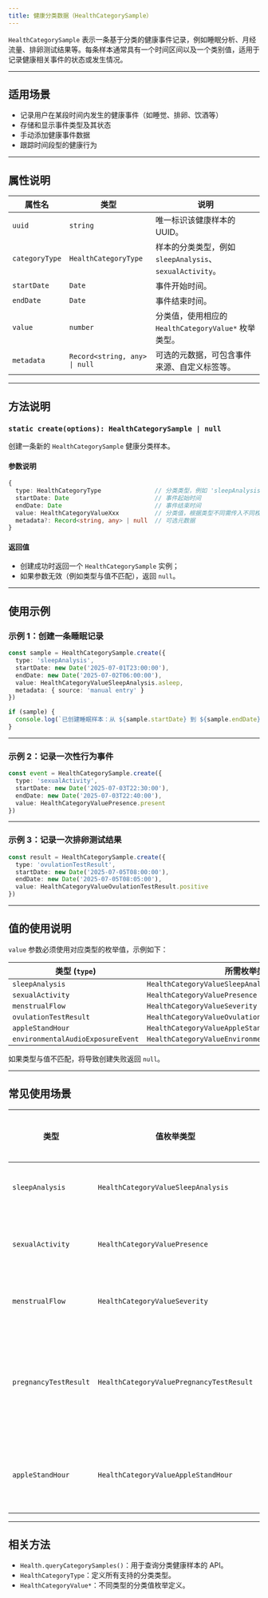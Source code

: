 ```yaml
---
title: 健康分类数据（HealthCategorySample）
---
```

`HealthCategorySample` 表示一条基于分类的健康事件记录，例如睡眠分析、月经流量、排卵测试结果等。每条样本通常具有一个时间区间以及一个类别值，适用于记录健康相关事件的状态或发生情况。

---

## 适用场景

* 记录用户在某段时间内发生的健康事件（如睡觉、排卵、饮酒等）
* 存储和显示事件类型及其状态
* 手动添加健康事件数据
* 跟踪时间段型的健康行为

---

## 属性说明

| 属性名            | 类型                            | 说明                                           |
| -------------- | ----------------------------- | -------------------------------------------- |
| `uuid`         | `string`                      | 唯一标识该健康样本的 UUID。                             |
| `categoryType` | `HealthCategoryType`          | 样本的分类类型，例如 `sleepAnalysis`、`sexualActivity`。 |
| `startDate`    | `Date`                        | 事件开始时间。                                      |
| `endDate`      | `Date`                        | 事件结束时间。                                      |
| `value`        | `number`                      | 分类值，使用相应的 `HealthCategoryValue*` 枚举类型。       |
| `metadata`     | `Record<string, any> \| null` | 可选的元数据，可包含事件来源、自定义标签等。                       |

---

## 方法说明

### `static create(options): HealthCategorySample | null`

创建一条新的 `HealthCategorySample` 健康分类样本。

#### 参数说明

```ts
{
  type: HealthCategoryType               // 分类类型，例如 'sleepAnalysis'
  startDate: Date                        // 事件起始时间
  endDate: Date                          // 事件结束时间
  value: HealthCategoryValueXxx          // 分类值，根据类型不同需传入不同枚举
  metadata?: Record<string, any> | null  // 可选元数据
}
```

#### 返回值

* 创建成功时返回一个 `HealthCategorySample` 实例；
* 如果参数无效（例如类型与值不匹配），返回 `null`。

---

## 使用示例

### 示例 1：创建一条睡眠记录

```ts
const sample = HealthCategorySample.create({
  type: 'sleepAnalysis',
  startDate: new Date('2025-07-01T23:00:00'),
  endDate: new Date('2025-07-02T06:00:00'),
  value: HealthCategoryValueSleepAnalysis.asleep,
  metadata: { source: 'manual entry' }
})

if (sample) {
  console.log(`已创建睡眠样本：从 ${sample.startDate} 到 ${sample.endDate}`)
}
```

---

### 示例 2：记录一次性行为事件

```ts
const event = HealthCategorySample.create({
  type: 'sexualActivity',
  startDate: new Date('2025-07-03T22:30:00'),
  endDate: new Date('2025-07-03T22:40:00'),
  value: HealthCategoryValuePresence.present
})
```

---

### 示例 3：记录一次排卵测试结果

```ts
const result = HealthCategorySample.create({
  type: 'ovulationTestResult',
  startDate: new Date('2025-07-05T08:00:00'),
  endDate: new Date('2025-07-05T08:05:00'),
  value: HealthCategoryValueOvulationTestResult.positive
})
```

---

## 值的使用说明

`value` 参数必须使用对应类型的枚举值，示例如下：

| 类型 (`type`)                       | 所需枚举类型                                               |
| --------------------------------- | ---------------------------------------------------- |
| `sleepAnalysis`                   | `HealthCategoryValueSleepAnalysis`                   |
| `sexualActivity`                  | `HealthCategoryValuePresence`                        |
| `menstrualFlow`                   | `HealthCategoryValueSeverity`                        |
| `ovulationTestResult`             | `HealthCategoryValueOvulationTestResult`             |
| `appleStandHour`                  | `HealthCategoryValueAppleStandHour`                  |
| `environmentalAudioExposureEvent` | `HealthCategoryValueEnvironmentalAudioExposureEvent` |

如果类型与值不匹配，将导致创建失败返回 `null`。

---

## 常见使用场景

| 类型                    | 值枚举类型                                    | 示例用途      |
| --------------------- | ---------------------------------------- | --------- |
| `sleepAnalysis`       | `HealthCategoryValueSleepAnalysis`       | 睡眠记录      |
| `sexualActivity`      | `HealthCategoryValuePresence`            | 性行为记录     |
| `menstrualFlow`       | `HealthCategoryValueSeverity`            | 月经记录      |
| `pregnancyTestResult` | `HealthCategoryValuePregnancyTestResult` | 排卵或怀孕测试结果 |
| `appleStandHour`      | `HealthCategoryValueAppleStandHour`      | 久坐提醒记录    |

---

## 相关方法

* `Health.queryCategorySamples()`：用于查询分类健康样本的 API。
* `HealthCategoryType`：定义所有支持的分类类型。
* `HealthCategoryValue*`：不同类型的分类值枚举定义。
